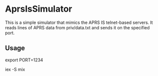 # AprsIsSimulator

This is a simple simulator that mimics the APRS IS telnet-based servers. It reads lines of APRS data from priv/data.txt and sends it on the specified port.

## Usage
export PORT=1234

iex -S mix